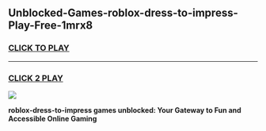 
## Unblocked-Games-roblox-dress-to-impress-Play-Free-1mrx8
<h3>
<a href="https://premium76.site?title=roblox-dress-to-impress&ref=15A">CLICK TO PLAY</a></h3>
<hr>

<h3>
<a href="https://premium76.site?title=roblox-dress-to-impress&ref=15A">CLICK 2 PLAY</a>
  
</h3>

<a href="https://premium76.site?title=roblox-dress-to-impress&ref=15A"><img src="https://clearcache.store/games.png"></a>


**roblox-dress-to-impress games unblocked: Your Gateway to Fun and Accessible Online Gaming**
